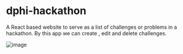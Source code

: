 # dphi-hackathon

A React based website to serve as a list of challenges or problems in a hackathon.
By this app we can create , edit and delete challenges.

![image](https://user-images.githubusercontent.com/75211241/175767933-e7c4dcc2-8aa7-44cb-a35a-2f710ab857a8.png)
